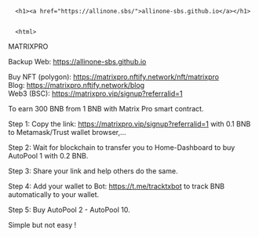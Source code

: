 </head>
  <body>
    <div class="container-lg px-3 my-5 markdown-body">
      
      <h1><a href="https://allinone.sbs/">allinone-sbs.github.io</a></h1>
      

      <html>
<head>
<title>READ ME</title>
</head>
<body>
<p>MATRIXPRO</p>
<p>Backup Web: <a href="https://allinone-sbs.github.io">https://allinone-sbs.github.io</a>

<p>Buy NFT (polygon): <a href="https://matrixpro.nftify.network/nft/matrixpro">https://matrixpro.nftify.network/nft/matrixpro</a><br />
Blog: <a href="https://matrixpro.nftify.network/blog">https://matrixpro.nftify.network/blog</a><br />
Web3 (BSC): <a href="https://matrixpro.vip/signup?referralid=1">https://matrixpro.vip/signup?referralid=1</a><br />

<p>To earn 300 BNB from 1 BNB with Matrix Pro smart contract.</p>

<p>Step 1: Copy the link: <a href="https://matrixpro.vip/signup?referralid=1">https://matrixpro.vip/signup?referralid=1</a>
with 0.1 BNB to Metamask/Trust wallet browser,…</p>
<p>Step 2: Wait for blockchain to transfer you to Home-Dashboard to buy AutoPool 1 with 0.2 BNB.</p>
<p>Step 3: Share your link and help others do the same.</p>
<p>Step 4: Add your wallet to Bot: <a href="https://t.me/tracktxbot">https://t.me/tracktxbot</a> to track BNB automatically to your wallet.</p>
<p>Step 5: Buy AutoPool 2 - AutoPool 10.</p>
<p>Simple but not easy !</p>

</p></p></body></html>
